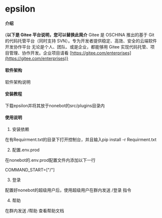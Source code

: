 # epsilon

#### 介绍
{**以下是 Gitee 平台说明，您可以替换此简介**
Gitee 是 OSCHINA 推出的基于 Git 的代码托管平台（同时支持 SVN）。专为开发者提供稳定、高效、安全的云端软件开发协作平台
无论是个人、团队、或是企业，都能够用 Gitee 实现代码托管、项目管理、协作开发。企业项目请看 [https://gitee.com/enterprises](https://gitee.com/enterprises)}

#### 软件架构
软件架构说明


#### 安装教程

下载epsilon并将其放于nonebot的src/plugins目录内

#### 使用说明

1. 安装依赖

在有Requirment.txt的目录下打开控制台，并且输入pip install -r Requirment.txt

2. 配置.env.prod

在nonebot的.env.prod配置文件内添加以下一行

COMMAND_START=["/"]

3. 登录

配置好nonebot的超级用户后，使用超级用户在群内发送  /登录   指令

4. 帮助

在群内发送 /帮助 查看帮助文档

